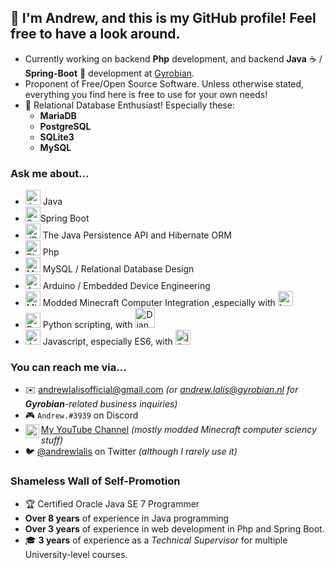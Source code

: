 ## 👋 I'm Andrew, and this is my GitHub profile! Feel free to have a look around.

- Currently working on backend **Php** development, and backend **Java** ☕ / **Spring-Boot** 🍃 development at [Gyrobian](https://gyrobian.nl).
- Proponent of Free/Open Source Software. Unless otherwise stated, everything you find here is free to use for your own needs!
- 💾 Relational Database Enthusiast! Especially these:
  - **MariaDB**
  - **PostgreSQL**
  - **SQLite3**
  - **MySQL**

### Ask me about...

- <img width="24px" src="https://github.com/andrewlalis/andrewlalis/raw/master/img/java_icon.png" alt="Java" /> Java
- <img width="24px" src="https://github.com/andrewlalis/andrewlalis/raw/master/img/spring_boot.png" alt="Spring Boot" />Spring Boot
- <img width="24px" src="https://github.com/andrewlalis/andrewlalis/raw/master/img/jpa_logo.jpg" alt="JPA and Hibernate" /> The Java Persistence API and Hibernate ORM
- <img width="24px" src="https://github.com/andrewlalis/andrewlalis/blob/master/img/php_logo.svg" alt="Php" /> Php
- <img width="24px" src="https://github.com/andrewlalis/andrewlalis/raw/master/img/mysql_logo.jpg" alt="MySQL" /> MySQL / Relational Database Design
- <img width="24px" src="https://github.com/andrewlalis/andrewlalis/raw/master/img/arduino_logo.png" alt="Arduino" /> Arduino / Embedded Device Engineering
- <img width="24px" src="https://github.com/andrewlalis/andrewlalis/raw/master/img/minecraft_grass.png" alt="Minecraft Grass" /> Modded Minecraft Computer Integration ,especially with <img width="24px" src="https://github.com/andrewlalis/andrewlalis/raw/master/img/lua_logo.png" alt="Lua" />
- <img width="24px" src="https://github.com/andrewlalis/andrewlalis/raw/master/img/python_logo.png" alt="Python" /> Python scripting, with <img width="32px" src="https://github.com/andrewlalis/andrewlalis/raw/master/img/django_logo.png" alt="Django" />
- <img width="24px" src="https://github.com/andrewlalis/andrewlalis/raw/master/img/js_logo.png" alt="Javascript" /> Javascript, especially ES6, with <img width="24px" src="https://github.com/andrewlalis/andrewlalis/raw/master/img/jquery_logo.gif" alt="jQuery" />

### You can reach me via...

- ✉️ <andrewlalisofficial@gmail.com>
  *(or <andrew.lalis@gyrobian.nl> for **Gyrobian**-related business inquiries)*
- 🎮 `Andrew.#3939` on Discord
- [<img align="left" alt="Andrew Lalis | YouTube" width="22px" src="https://cdn.jsdelivr.net/npm/simple-icons@v3/icons/youtube.svg" /> My YouTube Channel](https://www.youtube.com/channel/UC9X4mx6-ObPUB6-ud2IGAFQ) *(mostly modded Minecraft computer sciency stuff)*
- 🐦 [@andrewlalis](https://twitter.com/andrewlalis) on Twitter *(although I rarely use it)*

### Shameless Wall of Self-Promotion

- 🏆 Certified Oracle Java SE 7 Programmer
- **Over 8 years** of experience in Java programming
- **Over 3 years** of experience in web development in Php and Spring Boot.
- 🎓 **3 years** of experience as a *Technical Supervisor* for multiple University-level courses.